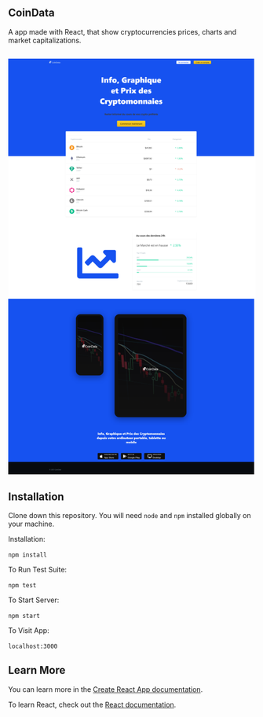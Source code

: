## CoinData

A app made with React, that show cryptocurrencies prices, charts and market capitalizations.

##

![Coindata img](https://github.com/Sma-source/crypto-viz/blob/main/coindata.png?raw=true)



## Installation
Clone down this repository. You will need `node` and `npm` installed globally on your machine. 

Installation:

`npm install`  

To Run Test Suite:  

`npm test`  

To Start Server:

`npm start`  

To Visit App:

`localhost:3000`  


## Learn More

You can learn more in the [Create React App documentation](https://facebook.github.io/create-react-app/docs/getting-started).

To learn React, check out the [React documentation](https://reactjs.org/).

